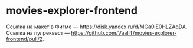 # movies-explorer-frontend

Ссылка на макет в Фигме — https://disk.yandex.ru/d/MGa0iE0HLZAqDA.
Ссылка на пулреквест — https://github.com/VaalIT/movies-explorer-frontend/pull/2.
